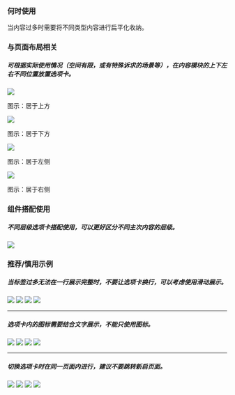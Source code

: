 


### 何时使用
当内容过多时需要将不同类型内容进行扁平化收纳。

### 与页面布局相关

##### 可根据实际使用情况（空间有限，或有特殊诉求的场景等），在内容模块的上下左右不同位置放置选项卡。

<div class="legend">
  <div class="item">
    <img src="https://oteam-tdesign-1258344706.cos.ap-guangzhou.myqcloud.com/site/design/%E9%80%89%E9%A1%B9%E5%8D%A1-1@2x.png"/>
    <p>图示：居于上方</p>
  </div>

  <div class="item">
    <img src="https://oteam-tdesign-1258344706.cos.ap-guangzhou.myqcloud.com/site/design/Tabs%20a.png"/>
    <p>图示：居于下方</p>
  </div>

  <div class="item">
    <img src="https://oteam-tdesign-1258344706.cos.ap-guangzhou.myqcloud.com/site/design/%E9%80%89%E9%A1%B9%E5%8D%A1-3@2x.png"/>
    <p>图示：居于左侧</p>
  </div>

  <div class="item">
    <img src="https://oteam-tdesign-1258344706.cos.ap-guangzhou.myqcloud.com/site/design/%E9%80%89%E9%A1%B9%E5%8D%A1-4@2x.png"/>
    <p>图示：居于右侧</p>
  </div>
</div>


### 组件搭配使用

##### 不同层级选项卡搭配使用，可以更好区分不同主次内容的层级。


<img src="https://oteam-tdesign-1258344706.cos.ap-guangzhou.myqcloud.com/site/design/%E9%80%89%E9%A1%B9%E5%8D%A1-5@2x.png" />


### 推荐/慎用示例

##### 当标签过多无法在一行展示完整时，不要让选项卡换行，可以考虑使用滑动展示。


<img src="https://oteam-tdesign-1258344706.cos.ap-guangzhou.myqcloud.com/site/design/%E9%80%89%E9%A1%B9%E5%8D%A1-6@2x.png" />
<img class="tag" src="https://oteam-tdesign-1258344706.cos.ap-guangzhou.myqcloud.com/site/doc/good.png" />

<img src="https://oteam-tdesign-1258344706.cos.ap-guangzhou.myqcloud.com/site/design/tabs----%E6%85%8E%E7%94%A81@2x.png" />
<img class="tag" src="https://oteam-tdesign-1258344706.cos.ap-guangzhou.myqcloud.com/site/doc/bad.png" />



<hr />



##### 选项卡内的图标需要结合文字展示，不能只使用图标。


<img src="https://oteam-tdesign-1258344706.cos.ap-guangzhou.myqcloud.com/site/design/%E9%80%89%E9%A1%B9%E5%8D%A1-8@2x.png" />
<img class="tag" src="https://oteam-tdesign-1258344706.cos.ap-guangzhou.myqcloud.com/site/doc/good.png" />

<img src="https://oteam-tdesign-1258344706.cos.ap-guangzhou.myqcloud.com/site/design/%E9%80%89%E9%A1%B9%E5%8D%A1-9@2x.png" />
<img class="tag" src="https://oteam-tdesign-1258344706.cos.ap-guangzhou.myqcloud.com/site/doc/bad.png" />



<hr />

##### 切换选项卡时在同一页面内进行，建议不要跳转新启页面。



<img src="https://oteam-tdesign-1258344706.cos.ap-guangzhou.myqcloud.com/site/design/%E9%80%89%E9%A1%B9%E5%8D%A1-10@2x.png" />
<img class="tag" src="https://oteam-tdesign-1258344706.cos.ap-guangzhou.myqcloud.com/site/doc/good.png" />

<img src="https://oteam-tdesign-1258344706.cos.ap-guangzhou.myqcloud.com/site/design/%E9%80%89%E9%A1%B9%E5%8D%A1-11@2x.png" />
<img class="tag" src="https://oteam-tdesign-1258344706.cos.ap-guangzhou.myqcloud.com/site/doc/bad.png" />

